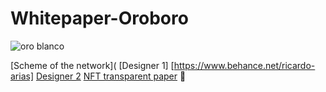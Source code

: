 # Whitepaper-Oroboro
![oro blanco](https://user-images.githubusercontent.com/38388270/186551158-4105a5be-df7d-438d-8d17-dfb9cb18fb0f.gif)

[Scheme of the network](
[Designer 1] [https://www.behance.net/ricardo-arias]
[Designer 2](https://mirror.xyz/huwan.eth/68VwiReTKT1g5rLYCM9md_pyEMY5tAtLmXT5O6o0ZKw)
[NFT transparent paper](https://opensea.io/assets/ethereum/0x495f947276749ce646f68ac8c248420045cb7b5e/111320008263012827684568920912252212248426339054536738155170604795225649971202) 🚧
